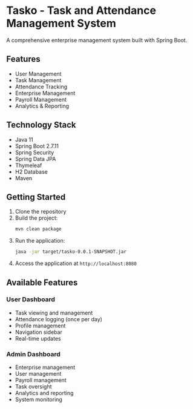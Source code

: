# Tasko - Task and Attendance Management System

A comprehensive enterprise management system built with Spring Boot.

## Features

- User Management
- Task Management
- Attendance Tracking
- Enterprise Management
- Payroll Management
- Analytics & Reporting

## Technology Stack

- Java 11
- Spring Boot 2.7.11
- Spring Security
- Spring Data JPA
- Thymeleaf
- H2 Database
- Maven

## Getting Started

1. Clone the repository
2. Build the project:
   ```bash
   mvn clean package
   ```
3. Run the application:
   ```bash
   java -jar target/tasko-0.0.1-SNAPSHOT.jar
   ```
4. Access the application at `http://localhost:8080`

## Available Features

### User Dashboard
- Task viewing and management
- Attendance logging (once per day)
- Profile management
- Navigation sidebar
- Real-time updates

### Admin Dashboard
- Enterprise management
- User management
- Payroll management
- Task oversight
- Analytics and reporting
- System monitoring
